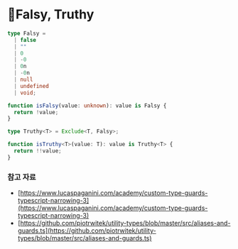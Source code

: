# Falsy, Truthy

```typescript
type Falsy =
  | false
  | ""
  | 0
  | -0
  | 0n
  | -0n
  | null
  | undefined
  | void;

function isFalsy(value: unknown): value is Falsy {
  return !value;
}

type Truthy<T> = Exclude<T, Falsy>;

function isTruthy<T>(value: T): value is Truthy<T> {
  return !!value;
}
```

### 참고 자료

* [https://www.lucaspaganini.com/academy/custom-type-guards-typescript-narrowing-3](https://www.lucaspaganini.com/academy/custom-type-guards-typescript-narrowing-3)
* [https://github.com/piotrwitek/utility-types/blob/master/src/aliases-and-guards.ts](https://github.com/piotrwitek/utility-types/blob/master/src/aliases-and-guards.ts)
